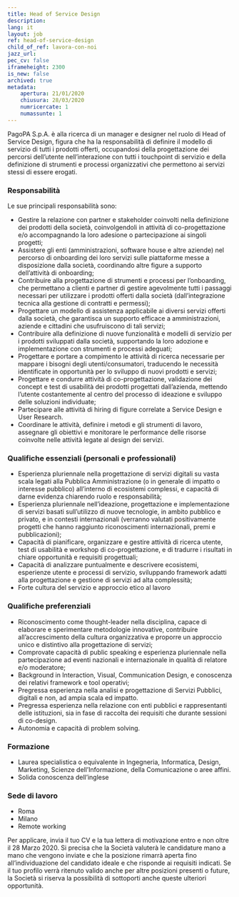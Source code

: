 ```yaml
---
title: Head of Service Design
description:
lang: it
layout: job
ref: head-of-service-design
child_of_ref: lavora-con-noi
jazz_url: 
pec_cv: false
iframeheight: 2300
is_new: false
archived: true
metadata:
    apertura: 21/01/2020
    chiusura: 28/03/2020
    numricercate: 1
    numassunte: 1
---
```



PagoPA S.p.A. è alla ricerca di un manager e designer nel ruolo di Head of Service Design, figura che ha la responsabilità di definire il modello di servizio di tutti i prodotti offerti, occupandosi della progettazione dei percorsi dell’utente nell’interazione con tutti i touchpoint di servizio e della definizione di strumenti e processi organizzativi che permettono ai servizi stessi di essere erogati.

### Responsabilità

Le sue principali responsabilità sono:
- Gestire la relazione con partner e stakeholder coinvolti nella definizione dei prodotti della società, coinvolgendoli in attività di co-progettazione e/o accompagnando la loro adesione o partecipazione ai singoli progetti;
- Assistere gli enti (amministrazioni, software house e altre aziende) nel percorso di onboarding dei loro servizi sulle piattaforme messe a disposizione dalla società, coordinando altre figure a supporto dell’attività di onboarding;
- Contribuire alla progettazione di strumenti e processi per l’onboarding, che permettano a clienti e partner di gestire agevolmente tutti i passaggi necessari per utilizzare i prodotti offerti dalla società (dall’integrazione tecnica alla gestione di contratti e permessi);
- Progettare un modello di assistenza applicabile ai diversi servizi offerti dalla società, che garantisca un supporto efficace a amministrazioni, aziende e cittadini che usufruiscono di tali servizi;
- Contribuire alla definizione di nuove funzionalità e modelli di servizio per i prodotti sviluppati dalla società, supportando la loro adozione e implementazione con strumenti e processi adeguati;
- Progettare e portare a compimento le attività di ricerca necessarie per mappare i bisogni degli utenti/consumatori, traducendo le necessità identificate in opportunità per lo sviluppo di nuovi prodotti e servizi;
- Progettare e condurre attività di co-progettazione, validazione dei concept e test di usabilità dei prodotti progettati dall’azienda, mettendo l’utente costantemente al centro del processo di ideazione e sviluppo delle soluzioni individuate;
- Partecipare alle attività di hiring di figure correlate a Service Design e User Research.
- Coordinare le attività, definire i metodi e gli strumenti di lavoro, assegnare gli obiettivi e monitorare le performance delle risorse coinvolte nelle attività legate al design dei servizi. 



### Qualifiche essenziali (personali e professionali)

- Esperienza pluriennale nella progettazione di servizi digitali su vasta scala legati alla Pubblica Amministrazione (o in generale di impatto o interesse pubblico) all’interno di ecosistemi complessi, e capacità di darne evidenza chiarendo ruolo e responsabilità;
- Esperienza pluriennale nell’ideazione, progettazione e implementazione di servizi basati sull’utilizzo di nuove tecnologie, in ambito pubblico e privato, e in contesti internazionali (verranno valutati positivamente progetti che hanno raggiunto riconoscimenti internazionali, premi e pubblicazioni);
- Capacità di pianificare, organizzare e gestire attività di ricerca utente, test di usabilità e workshop di co-progettazione, e di tradurre i risultati in chiare opportunità e requisiti progettuali;
- Capacità di analizzare puntualmente e descrivere ecosistemi, esperienze utente e processi di servizio, sviluppando framework adatti alla progettazione e gestione di servizi ad alta complessità;
- Forte cultura del servizio e approccio etico al lavoro


### Qualifiche preferenziali

- Riconoscimento come thought-leader nella disciplina, capace di elaborare e sperimentare metodologie innovative, contribuire all’accrescimento della cultura organizzativa e proporre un approccio unico e distintivo alla progettazione di servizi;
- Comprovate capacità di public speaking e esperienza pluriennale nella partecipazione ad eventi nazionali e internazionale in qualità di relatore e/o moderatore;
- Background in Interaction, Visual, Communication Design, e conoscenza dei relativi framework e tool operativi;
- Pregressa esperienza nella analisi e progettazione di Servizi Pubblici, digitali e non, ad ampia scala ed impatto.
- Pregressa esperienza nella relazione con enti pubblici e rappresentanti delle istituzioni, sia in fase di raccolta dei requisiti che durante sessioni di co-design.
- Autonomia e capacità di problem solving.


### Formazione

- Laurea specialistica o equivalente in Ingegneria, Informatica, Design, Marketing, Scienze dell’Informazione, della Comunicazione o aree affini.
- Solida conoscenza dell’inglese


### Sede di lavoro

* Roma
* Milano
* Remote working

Per applicare, invia il tuo CV e la tua lettera di motivazione entro e non oltre il 28 Marzo 2020. Si precisa che la Società valuterà le candidature mano a mano che vengono inviate e che la posizione rimarrà aperta fino all’individuazione del candidato ideale e che risponde ai requisiti indicati.  Se il tuo profilo verrà ritenuto valido anche per altre posizioni presenti o future, la Società si riserva la possibilità di sottoporti anche queste ulteriori opportunità.

